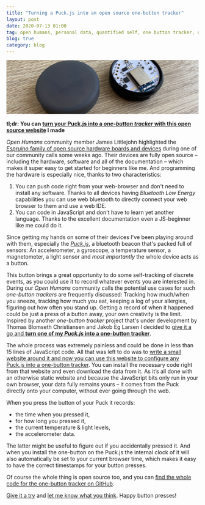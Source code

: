```yaml
---
title: "Turning a Puck.js into an open source one-button tracker"
layout: post
date: 2020-07-13 01:00
tag: open humans, personal data, quantified self, one button tracker, one button, one-button-tracker
blog: true
category: blog
---
```

<p style="text-align:center;"><img  src="/assets/images/puckjs.png"/></p>

**tl;dr: You can [turn your Puck.js into a *one-button tracker* with this open source website](https://tzovar.as/one-button-tracker/#) I made**

*Open Humans* community member James Littlejohn highlighted the [_Espruino_ family of open source hardware boards and devices](https://www.espruino.com/) during one of our community calls some weeks ago. Their devices are fully open source – including the hardware, software and all of the documentation – which makes it super easy to get started for beginners like me. And programming the hardware is especially nice, thanks to two characteristics:

1. You can push code right from your web-browser and don't need to install any software. Thanks to all devices having _Bluetooth Low Energy_ capabilities you can use web bluetooth to directly connect your web browser to them and use a web IDE.
2. You can code in JavaScript and don't have to learn yet another language. Thanks to the excellent documentation even a JS-beginner like me could do it.

Since getting my hands on some of their devices I've been playing around with them, especially the [_Puck.js_](https://www.puck-js.com/), a bluetooth beacon that's packed full of sensors: An accelerometer, a gyroscope, a temperature sensor, a magnetometer, a light sensor and _most importantly_ the whole device acts as a button.

This button brings a great opportunity to do some self-tracking of discrete events, as you could use it to record whatever events you are interested in. During our *Open Humans* community calls the potential use cases for such _one-button trackers_ are frequently discussed: Tracking how much/when you sneeze, tracking how much you eat, keeping a log of your allergies, figuring out how often you stand up. Getting a record of when it happened could be just a press of a button away, your own creativity is the limit. Inspired by another _one-button tracker_ project that's under development by Thomas Blomseth Christiansen and Jakob Eg Larsen I decided to [give it a go and __turn one of my _Puck.js_ into a one-button tracker__](https://tzovar.as/one-button-tracker/).

The whole process was extremely painless and could be done in less than 15 lines of JavaScript code. All that was left to do was to [write a small website around it and now you can use this website to configure any Puck.js into a one-button tracker](https://tzovar.as/one-button-tracker/). You can install the necessary code right from that website and even download the data from it. As it’s all done with an otherwise static website and because the JavaScript bits only run in your own browser, your data fully remains yours – it comes from the Puck directly onto your computer, without ever going through the web.

When you press the button of your Puck it records:

- the time when you pressed it,
- for how long you pressed it,
- the current temperature & light levels,
- the accelerometer data.

The latter might be useful to figure out if you accidentally pressed it. And when you install the one-button on the Puck.js the internal clock of it will also automatically be set to your current browser time, which makes it easy to have the correct timestamps for your button presses.

Of course the whole thing is open source too, and you can [find the whole code for the one-button tracker on GitHub](https://github.com/gedankenstuecke/one-button-tracker).

[Give it a try](https://tzovar.as/one-button-tracker/) and [let me know what you think](https://forum.quantifiedself.com/t/cheap-open-source-one-button-tracker/8234). Happy button presses!
